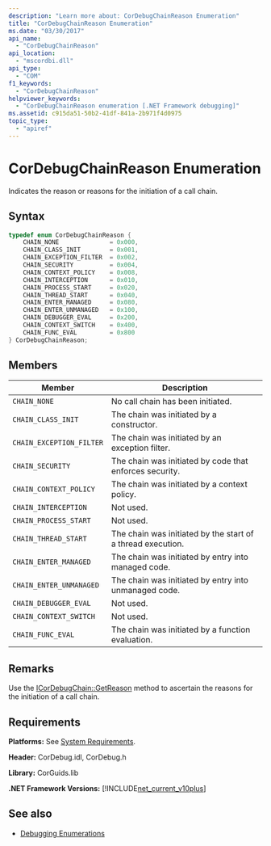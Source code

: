 ```yaml
---
description: "Learn more about: CorDebugChainReason Enumeration"
title: "CorDebugChainReason Enumeration"
ms.date: "03/30/2017"
api_name:
  - "CorDebugChainReason"
api_location:
  - "mscordbi.dll"
api_type:
  - "COM"
f1_keywords:
  - "CorDebugChainReason"
helpviewer_keywords:
  - "CorDebugChainReason enumeration [.NET Framework debugging]"
ms.assetid: c915da51-50b2-41df-841a-2b971f4d0975
topic_type:
  - "apiref"
---
```

# CorDebugChainReason Enumeration

Indicates the reason or reasons for the initiation of a call chain.

## Syntax

```cpp
typedef enum CorDebugChainReason {
    CHAIN_NONE              = 0x000,
    CHAIN_CLASS_INIT        = 0x001,
    CHAIN_EXCEPTION_FILTER  = 0x002,
    CHAIN_SECURITY          = 0x004,
    CHAIN_CONTEXT_POLICY    = 0x008,
    CHAIN_INTERCEPTION      = 0x010,
    CHAIN_PROCESS_START     = 0x020,
    CHAIN_THREAD_START      = 0x040,
    CHAIN_ENTER_MANAGED     = 0x080,
    CHAIN_ENTER_UNMANAGED   = 0x100,
    CHAIN_DEBUGGER_EVAL     = 0x200,
    CHAIN_CONTEXT_SWITCH    = 0x400,
    CHAIN_FUNC_EVAL         = 0x800
} CorDebugChainReason;
```

## Members

|Member|Description|
|------------|-----------------|
|`CHAIN_NONE`|No call chain has been initiated.|
|`CHAIN_CLASS_INIT`|The chain was initiated by a constructor.|
|`CHAIN_EXCEPTION_FILTER`|The chain was initiated by an exception filter.|
|`CHAIN_SECURITY`|The chain was initiated by code that enforces security.|
|`CHAIN_CONTEXT_POLICY`|The chain was initiated by a context policy.|
|`CHAIN_INTERCEPTION`|Not used.|
|`CHAIN_PROCESS_START`|Not used.|
|`CHAIN_THREAD_START`|The chain was initiated by the start of a thread execution.|
|`CHAIN_ENTER_MANAGED`|The chain was initiated by entry into managed code.|
|`CHAIN_ENTER_UNMANAGED`|The chain was initiated by entry into unmanaged code.|
|`CHAIN_DEBUGGER_EVAL`|Not used.|
|`CHAIN_CONTEXT_SWITCH`|Not used.|
|`CHAIN_FUNC_EVAL`|The chain was initiated by a function evaluation.|

## Remarks

 Use the [ICorDebugChain::GetReason](icordebugchain-getreason-method.md) method to ascertain the reasons for the initiation of a call chain.

## Requirements

 **Platforms:** See [System Requirements](../../get-started/system-requirements.md).

 **Header:** CorDebug.idl, CorDebug.h

 **Library:** CorGuids.lib

 **.NET Framework Versions:** [!INCLUDE[net_current_v10plus](../../../../includes/net-current-v10plus-md.md)]

## See also

- [Debugging Enumerations](debugging-enumerations.md)
